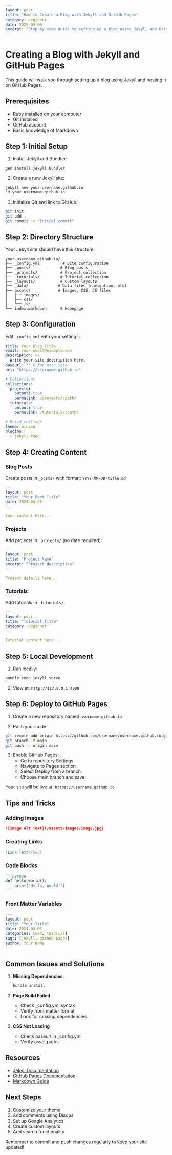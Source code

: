 ```yaml
---
layout: post
title: "How to Create a Blog with Jekyll and GitHub Pages"
category: beginner
date: 2025-04-06
excerpt: "Step-by-step guide to setting up a blog using Jekyll and GitHub Pages"
---
```


# Creating a Blog with Jekyll and GitHub Pages

This guide will walk you through setting up a blog using Jekyll and hosting it on GitHub Pages.

## Prerequisites

- Ruby installed on your computer
- Git installed
- GitHub account
- Basic knowledge of Markdown

## Step 1: Initial Setup

1. Install Jekyll and Bundler:
```bash
gem install jekyll bundler
```

2. Create a new Jekyll site:
```bash
jekyll new your-username.github.io
cd your-username.github.io
```

3. Initialize Git and link to GitHub:
```bash
git init
git add .
git commit -m "Initial commit"
```

## Step 2: Directory Structure

Your Jekyll site should have this structure:
```
your-username.github.io/
├── _config.yml          # Site configuration
├── _posts/             # Blog posts
├── _projects/          # Project collection
├── _tutorials/         # Tutorial collection
├── _layouts/           # Custom layouts
├── _data/             # Data files (navigation, etc)
├── assets/            # Images, CSS, JS files
│   ├── images/
│   ├── css/
│   └── js/
└── index.markdown      # Homepage
```

## Step 3: Configuration

Edit `_config.yml` with your settings:
```yaml
title: Your Blog Title
email: your-email@example.com
description: >- 
  Write your site description here.
baseurl: "" # for user site
url: "https://username.github.io"

# Collections
collections:
  projects:
    output: true
    permalink: /projects/:path/
  tutorials:
    output: true
    permalink: /tutorials/:path/

# Build settings
theme: minima
plugins:
  - jekyll-feed
```

## Step 4: Creating Content

### Blog Posts
Create posts in `_posts/` with format: `YYYY-MM-DD-title.md`
```yaml
---
layout: post
title: "Your Post Title"
date: 2024-04-05
---

Your content here...
```

### Projects
Add projects in `_projects/` (no date required):
```yaml
---
layout: post
title: "Project Name"
excerpt: "Project description"
---

Project details here...
```

### Tutorials
Add tutorials in `_tutorials/`:
```yaml
---
layout: post
title: "Tutorial Title"
category: beginner
---

Tutorial content here...
```

## Step 5: Local Development

1. Run locally:
```bash
bundle exec jekyll serve
```

2. View at: `http://127.0.0.1:4000`

## Step 6: Deploy to GitHub Pages

1. Create a new repository named `username.github.io`

2. Push your code:
```bash
git remote add origin https://github.com/username/username.github.io.git
git branch -M main
git push -u origin main
```

3. Enable GitHub Pages:
   - Go to repository Settings
   - Navigate to Pages section
   - Select Deploy from a branch
   - Choose main branch and save

Your site will be live at: `https://username.github.io`

## Tips and Tricks

### Adding Images
```markdown
![Image Alt Text](/assets/images/image.jpg)
```

### Creating Links
```markdown
[Link Text](URL)
```

### Code Blocks
````markdown
```python
def hello_world():
    print("Hello, World!")
```
````

### Front Matter Variables
```yaml
---
layout: post
title: "Your Title"
date: 2024-04-05
categories: [web, tutorial]
tags: [jekyll, github-pages]
author: Your Name
---
```

## Common Issues and Solutions

1. **Missing Dependencies**
   ```bash
   bundle install
   ```

2. **Page Build Failed**
   - Check _config.yml syntax
   - Verify front matter format
   - Look for missing dependencies

3. **CSS Not Loading**
   - Check baseurl in _config.yml
   - Verify asset paths

## Resources

- [Jekyll Documentation](https://jekyllrb.com/docs/)
- [GitHub Pages Documentation](https://docs.github.com/pages)
- [Markdown Guide](https://www.markdownguide.org/)

## Next Steps

1. Customize your theme
2. Add comments using Disqus
3. Set up Google Analytics
4. Create custom layouts
5. Add search functionality

Remember to commit and push changes regularly to keep your site updated!